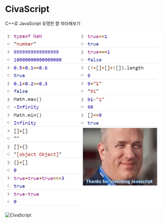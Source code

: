 # CivaScript

C++로 JavaScript 유명한 짤 따라해보기

![JavaScript](https://github.com/naddu77/CivaScript/blob/master/CivaScript/Pngs/Great_JavaScript.jpg)

![CivaScript](https://github.com/naddu77/CivaScript/blob/master/CivaScript/Pngs/CivaScript.jpg)
